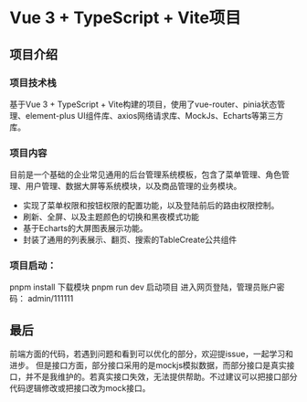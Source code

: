 # Vue 3 + TypeScript + Vite项目

## 项目介绍

### 项目技术栈

基于Vue 3 + TypeScript + Vite构建的项目，使用了vue-router、pinia状态管理、element-plus UI组件库、axios网络请求库、MockJs、Echarts等第三方库。

### 项目内容

目前是一个基础的企业常见通用的后台管理系统模板，包含了菜单管理、角色管理、用户管理、数据大屏等系统模块，以及商品管理的业务模块。

- 实现了菜单权限和按钮权限的配置功能，以及登陆前后的路由权限控制。
- 刷新、全屏、以及主题颜色的切换和黑夜模式功能
- 基于Echarts的大屏图表展示功能。
- 封装了通用的列表展示、翻页、搜索的TableCreate公共组件

### 项目启动：

pnpm install 下载模块
pnpm run dev 启动项目
进入网页登陆，管理员账户密码： admin/111111

## 最后

前端方面的代码，若遇到问题和看到可以优化的部分，欢迎提issue，一起学习和进步。
但是接口方面，部分接口采用的是mockjs模拟数据，而部分接口是真实接口，并不是我维护的。若真实接口失效，无法提供帮助。不过建议可以把接口部分代码逻辑修改或把接口改为mock接口。

